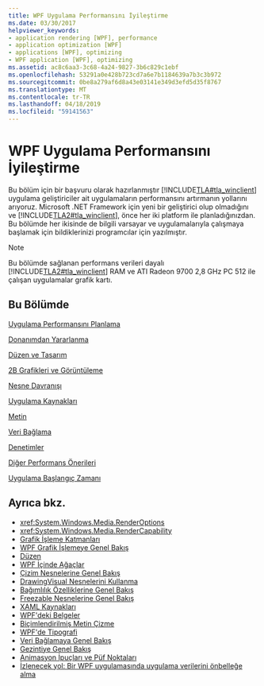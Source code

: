 ```yaml
---
title: WPF Uygulama Performansını İyileştirme
ms.date: 03/30/2017
helpviewer_keywords:
- application rendering [WPF], performance
- application optimization [WPF]
- applications [WPF], optimizing
- WPF application [WPF], optimizing
ms.assetid: ac8c6aa3-3c68-4a24-9827-3b6c829c1ebf
ms.openlocfilehash: 53291a0e428b723cd7a6e7b1184639a7b3c3b972
ms.sourcegitcommit: 0be8a279af6d8a43e03141e349d3efd5d35f8767
ms.translationtype: MT
ms.contentlocale: tr-TR
ms.lasthandoff: 04/18/2019
ms.locfileid: "59141563"
---
```

# <a name="optimizing-wpf-application-performance"></a>WPF Uygulama Performansını İyileştirme
Bu bölüm için bir başvuru olarak hazırlanmıştır [!INCLUDE[TLA#tla_winclient](../../../../includes/tlasharptla-winclient-md.md)] uygulama geliştiriciler ait uygulamaların performansını artırmanın yollarını arıyoruz. Microsoft .NET Framework için yeni bir geliştirici olup olmadığını ve [!INCLUDE[TLA2#tla_winclient](../../../../includes/tla2sharptla-winclient-md.md)], önce her iki platform ile planladığınızdan. Bu bölümde her ikisinde de bilgili varsayar ve uygulamalarıyla çalışmaya başlamak için bildiklerinizi programcılar için yazılmıştır.  
  
> [!NOTE]
>  Bu bölümde sağlanan performans verileri dayalı [!INCLUDE[TLA2#tla_winclient](../../../../includes/tla2sharptla-winclient-md.md)] RAM ve ATI Radeon 9700 2,8 GHz PC 512 ile çalışan uygulamalar grafik kartı.  
  
## <a name="in-this-section"></a>Bu Bölümde  
 [Uygulama Performansını Planlama](planning-for-application-performance.md)  
  
 [Donanımdan Yararlanma](optimizing-performance-taking-advantage-of-hardware.md)  
  
 [Düzen ve Tasarım](optimizing-performance-layout-and-design.md)  
  
 [2B Grafikleri ve Görüntüleme](optimizing-performance-2d-graphics-and-imaging.md)  
  
 [Nesne Davranışı](optimizing-performance-object-behavior.md)  
  
 [Uygulama Kaynakları](optimizing-performance-application-resources.md)  
  
 [Metin](optimizing-performance-text.md)  
  
 [Veri Bağlama](optimizing-performance-data-binding.md)  
  
 [Denetimler](optimizing-performance-controls.md)  
  
 [Diğer Performans Önerileri](optimizing-performance-other-recommendations.md)  
  
 [Uygulama Başlangıç Zamanı](application-startup-time.md)  
  
## <a name="see-also"></a>Ayrıca bkz.

- <xref:System.Windows.Media.RenderOptions>
- <xref:System.Windows.Media.RenderCapability>
- [Grafik İşleme Katmanları](graphics-rendering-tiers.md)
- [WPF Grafik İşlemeye Genel Bakış](../graphics-multimedia/wpf-graphics-rendering-overview.md)
- [Düzen](layout.md)
- [WPF İçinde Ağaçlar](trees-in-wpf.md)
- [Çizim Nesnelerine Genel Bakış](../graphics-multimedia/drawing-objects-overview.md)
- [DrawingVisual Nesnelerini Kullanma](../graphics-multimedia/using-drawingvisual-objects.md)
- [Bağımlılık Özelliklerine Genel Bakış](dependency-properties-overview.md)
- [Freezable Nesnelerine Genel Bakış](freezable-objects-overview.md)
- [XAML Kaynakları](xaml-resources.md)
- [WPF'deki Belgeler](documents-in-wpf.md)
- [Biçimlendirilmiş Metin Çizme](drawing-formatted-text.md)
- [WPF'de Tipografi](typography-in-wpf.md)
- [Veri Bağlamaya Genel Bakış](../data/data-binding-overview.md)
- [Gezintiye Genel Bakış](../app-development/navigation-overview.md)
- [Animasyon İpuçları ve Püf Noktaları](../graphics-multimedia/animation-tips-and-tricks.md)
- [İzlenecek yol: Bir WPF uygulamasında uygulama verilerini önbelleğe alma](walkthrough-caching-application-data-in-a-wpf-application.md)
